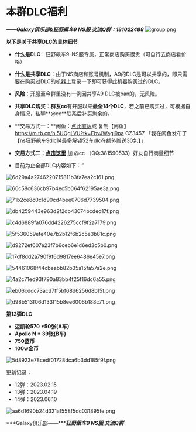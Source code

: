 #  本群DLC福利

***——Galaxy俱乐部&狂野飙车9 NS服 交流Q群：181022488***
 [![group.png](https://willhi-1311924196.cos.ap-chengdu.myqcloud.com/picgo/20250207020200670.png)](https://qm.qq.com/cgi-bin/qm/qr?k=kndxmcSGo3EM99G940l0k-ua0rxJFxYu&jump_from=webapi&authKey=IO5nTMo3pgjZdVbGIb29wr5UgNGqSLUGs1R8lhGBZIdx32/rGcJb5f/+qdwQKKy8)

**以下是关于共享DLC的具体细节**

- **什么是DLC**：狂野飙车9-NS服专属，正常商店购买很贵（可自行去商店看价格）
- **什么是共享DLC**：由于NS商店和账号机制，A9的DLC是可以共享的，即只需要在购买过DLC的机器上登录一下即可获得此机器购买过的DLC。
- **风险**：开服至今群里没有一例因共享A9 DLC被ban的，无风险。
- **共享DLC购买**：**群友cc**有开服以来**最全****14****个DLC**，若之前已购买过，可根据自身情况，私聊**@cc**联系后补买剩余的。
- **交易方式一：**闲鱼：[点此直达](https://h5.m.goofish.com/item?id=715083253147)或 复制【闲鱼】https://m.tb.cn/h.5UOgLVU?tk=FbvJWagl9pa CZ3457 「我在闲鱼发布了【ns狂野飙车9dlc14最多解锁52车dlc在额外赠送30包】」
 
- **交易方式二：[点击这里](https://ti.qq.com/open_qq/index2.html?url=mqqapi%3A%2F%2Fuserprofile%2Ffriend_profile_card%3Fsrc_type%3Dweb%26version%3D1.0%26source%3D2%26uin%3D381590533)** 加 @cc （QQ:381590533）好友自行商量细节
- 目前为止全部DLC内容如下：“

![6d29a4a2746220715811b3fa7ea2c161.png](https://willhi-1311924196.cos.ap-chengdu.myqcloud.com/picgo/20250207020204151.png)

![60c58c636cb97b4ec5b064f62195ae3a.png](https://willhi-1311924196.cos.ap-chengdu.myqcloud.com/picgo/20250207020208207.png)

![71b2ce8c0c1d90cd4bee0706d7739504.png](https://willhi-1311924196.cos.ap-chengdu.myqcloud.com/picgo/20250207020209669.png)

![db4259443e963d2f2db43074bcded17f.png](https://willhi-1311924196.cos.ap-chengdu.myqcloud.com/picgo/20250207020211557.png)

![c4d6889fa076dd4226275ccf9f2a7179.png](https://willhi-1311924196.cos.ap-chengdu.myqcloud.com/picgo/20250207020216747.png)

![5f536059efe40e7b2b12f6b2c5e3b81c.png](https://willhi-1311924196.cos.ap-chengdu.myqcloud.com/picgo/20250207020219986.png)

![d9272ef607e23f7b6ceb6e1d6ed3c5b0.png](https://willhi-1311924196.cos.ap-chengdu.myqcloud.com/picgo/20250207020230688.png)

![17df8dd2a790f9f6d9817ee6486e45e7.png](https://willhi-1311924196.cos.ap-chengdu.myqcloud.com/picgo/20250207020229772.png)

![54461068f44cbeabb82b35a15fa57a2e.png](https://willhi-1311924196.cos.ap-chengdu.myqcloud.com/picgo/20250207020230611.png)

![4a2c71ed93f790a83bb4f25f16dc6a55.png](https://willhi-1311924196.cos.ap-chengdu.myqcloud.com/picgo/20250207020231558.png)

![eb06cddc73acd7ff5bf68d6256d8b15f.png](https://willhi-1311924196.cos.ap-chengdu.myqcloud.com/picgo/20250207020236816.png)

![d98b513f06d133f15b8ee6006b188c71.png](https://willhi-1311924196.cos.ap-chengdu.myqcloud.com/picgo/20250207020238526.png)

 

**第13弹DLC**

- **迈凯轮570 \*50张(A车）**
- **Apollo N \* 39张(B车)**
- **750蓝币**
- **100w金币**

 

![5d8923e78cedf01728dca6b3dd185f9f.png](https://willhi-1311924196.cos.ap-chengdu.myqcloud.com/picgo/20250207020239915.png)

 

更新记录：

- 12弹：2023.02.15
- 13弹：2023.04.19
- 14弹：2023.06.10

 

 ![aa6d1690b24d321af558f5dc031895fe.png](https://willhi-1311924196.cos.ap-chengdu.myqcloud.com/picgo/20250207020243117.png)

***Galaxy俱乐部——******狂野飙车9 NS服 交流Q群***

